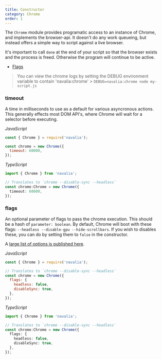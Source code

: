 ```yaml
---
title: Constructor
category: Chrome
order: 1
---
```


The `Chrome` module provides programatic access to an instance of Chrome, and implements the browser-api. It doesn't do any work queueing, but instead offers a simple way to script against a live browser.

It's important to call `done` at the end of your script so that the browser exists and the process is freed. Otherwise the program will continue to be active.

- [Flags](#flags)

> You can view the chrome logs by setting the DEBUG environment variable to contain 'navalia:chrome' > `DEBUG=navalia:chrome node my-script.js`

### timeout

A time in milliseconds to use as a default for various asyncronous actions. This generally effects most DOM API's, where Chrome will wait for a selector before executing.

*JavaScript*
```js
const { Chrome } = require('navalia');

const chrome = new Chrome({
  timeout: 60000,
});
```

*TypeScript*
```ts
import { Chrome } from 'navalia';

// Translates to `chrome --disable-sync --headless`
const chrome:Chrome = new Chrome({
  timeout: 60000,
});
```

### flags

An optional parameter of flags to pass the chrome execution. This should be a hash of `parameter: boolean`. By default, Chrome will boot with these flags: `--headless --disable-gpu --hide-scrollbars`. If you wish to disables these, you can do by setting them to `false` in the constructor.

A [large list of options is published here](https://peter.sh/experiments/chromium-command-line-switches/).

*JavaScript*
```js
const { Chrome } = require('navalia');

// Translates to `chrome --disable-sync --headless`
const chrome = new Chrome({
  flags: {
    headless: false,
    disableSync: true,
  },
});
```

*TypeScript*
```ts
import { Chrome } from 'navalia';

// Translates to `chrome --disable-sync --headless`
const chrome:Chrome = new Chrome({
  flags: {
    headless: false,
    disableSync: true,
  },
});
```
